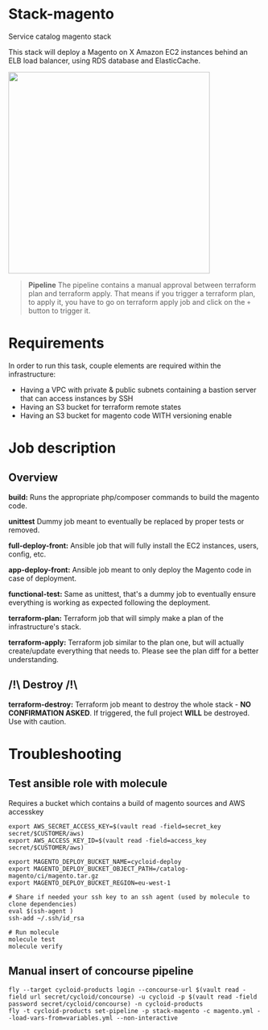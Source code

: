 # Stack-magento

Service catalog magento stack

This stack will deploy a Magento on X Amazon EC2 instances behind an ELB load balancer, using RDS database and ElasticCache. 

<img src="https://raw.githubusercontent.com/cycloid-community-catalog/stack-magento/master/diagram.jpeg" width="400">

> **Pipeline** The pipeline contains a manual approval between terraform plan and terraform apply.
> That means if you trigger a terraform plan, to apply it, you have to go on terraform apply job
> and click on the `+` button to trigger it.

# Requirements

In order to run this task, couple elements are required within the infrastructure:

* Having a VPC with private & public subnets containing a bastion server that can access instances by SSH
* Having an S3 bucket for terraform remote states
* Having an S3 bucket for magento code WITH versioning enable

# Job description

## Overview

**build:**
Runs the appropriate php/composer commands to build the magento code.

**unittest**
Dummy job meant to eventually be replaced by proper tests or removed.

**full-deploy-front:**
Ansible job that will fully install the EC2 instances, users, config, etc.

**app-deploy-front:**
Ansible job meant to only deploy the Magento code in case of deployment.

**functional-test:**
Same as unittest, that's a dummy job to eventually ensure everything is working as expected following the deployment.

**terraform-plan:**
Terraform job that will simply make a plan of the infrastructure's stack.

**terraform-apply:**
Terraform job similar to the plan one, but will actually create/update everything that needs to. Please see the plan diff for a better understanding.

## /!\ Destroy /!\
**terraform-destroy:**
Terraform job meant to destroy the whole stack - **NO CONFIRMATION ASKED**. If triggered, the full project **WILL** be destroyed.
Use with caution.

# Troubleshooting

## Test ansible role with molecule

Requires a bucket which contains a build of magento sources and AWS accesskey

```
export AWS_SECRET_ACCESS_KEY=$(vault read -field=secret_key secret/$CUSTOMER/aws)
export AWS_ACCESS_KEY_ID=$(vault read -field=access_key secret/$CUSTOMER/aws)

export MAGENTO_DEPLOY_BUCKET_NAME=cycloid-deploy
export MAGENTO_DEPLOY_BUCKET_OBJECT_PATH=/catalog-magento/ci/magento.tar.gz
export MAGENTO_DEPLOY_BUCKET_REGION=eu-west-1

# Share if needed your ssh key to an ssh agent (used by molecule to clone dependencies)
eval $(ssh-agent )
ssh-add ~/.ssh/id_rsa

# Run molecule
molecule test
molecule verify
```

## Manual insert of concourse pipeline

```
fly --target cycloid-products login --concourse-url $(vault read -field url secret/cycloid/concourse) -u cycloid -p $(vault read -field password secret/cycloid/concourse) -n cycloid-products
fly -t cycloid-products set-pipeline -p stack-magento -c magento.yml --load-vars-from=variables.yml --non-interactive
```
